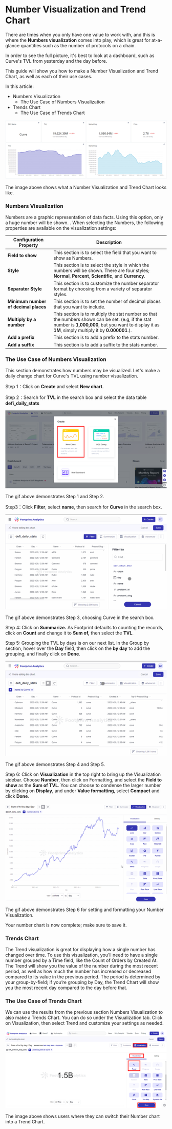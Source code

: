# Number Visualization and Trend Chart

There are times when you only have one value to work with, and this is where the **Numbers visualization** comes into play, which is great for at-a-glance quantities such as the number of protocols on a chain.

In order to see the full picture, it's best to look at a dashboard, such as Curve's TVL from yesterday and the day before.

This guide will show you how to make a Number Visualization and Trend Chart, as well as each of their use cases.

In this article:

* Numbers Visualization
  * The Use Case of Numbers Visualization
* Trends Chart
  * The Use Case of Trends Chart

![](<../../.gitbook/assets/0 (6) (1) (1)>)

The image above shows what a Number Visualization and Trend Chart looks like.

### Numbers Visualization <a href="#_6tqc66sid5af" id="_6tqc66sid5af"></a>

Numbers are a graphic representation of data facts. Using this option, only a huge number will be shown. . When selecting the Numbers, the following properties are available on the visualization settings:

| **Configuration Property**           | **Description**                                                                                                                                                                                          |
| ------------------------------------ | -------------------------------------------------------------------------------------------------------------------------------------------------------------------------------------------------------- |
| **Field to show**                    | This section is to select the field that you want to show as Numbers.                                                                                                                                    |
| **Style**                            | This section is to select the style in which the numbers will be shown. There are four styles; **Normal**, **Percent**, **Scientific**, and **Currency**.                                                |
| **Separator Style**                  | This section is to customize the number separator format by choosing from a variety of separator styles.                                                                                                 |
| **Minimum number of decimal places** | This section is to set the number of decimal places that you want to include.                                                                                                                            |
| **Multiply by a number**             | This section is to multiply the stat number so that the numbers shown can be set. (e.g, if the stat number is **1,000,000**, but you want to display it as **1M**, simply multiply it by **0.000001**.). |
| **Add a prefix**                     | This section is to add a prefix to the stats number.                                                                                                                                                     |
| **Add a suffix**                     | This section is to add a suffix to the stats number.                                                                                                                                                     |

### The Use Case of Numbers Visualization <a href="#_m7gfq2613s8m" id="_m7gfq2613s8m"></a>

This section demonstrates how numbers may be visualized. Let's make a daily change chart for Curve's TVL using number visualization.

Step 1：Click on **Create** and select **New chart**.

Step 2：Search for **TVL** in the search box and select the data table **defi\_daily\_stats**

![This image demonstrates step 1 and step 2.](<../../.gitbook/assets/1 (6)>)

The gif above demonstrates Step 1 and Step 2.

Step3：Click **Filter**, select **name**, then search for **Curve** in the search box.

![](<../../.gitbook/assets/2 (5) (1)>)

The gif above demonstrates Step 3, choosing Curve in the search box.

Step 4: Click on **Summarize.** As Footprint defaults to counting the records, click on **Count** and change it to **Sum of,** then select the **TVL**.

Step 5: Grouping the TVL by days is on our next list. In the Group by section, hover over the **Day** field, then click on the **by day** to add the grouping, and finally click on **Done**.

![](<../../.gitbook/assets/3 (6)>)

The gif above demonstrates Step 4 and Step 5.

Step 6: Click on **Visualization** in the top right to bring up the Visualization sidebar. Choose **Number**, then click on Formatting, and select the **Field to show** as the **Sum of TVL**. You can choose to condense the larger number by clicking on **Display**, and under **Value formatting**, select **Compact** and click **Done**.

![](<../../.gitbook/assets/4 (8)>)

The gif above demonstrates Step 6 for setting and formatting your Number Visualization.

Your number chart is now complete; make sure to save it.

### Trends Chart <a href="#_zhxtoul1wlqo" id="_zhxtoul1wlqo"></a>

The Trend visualization is great for displaying how a single number has changed over time. To use this visualization, you’ll need to have a single number grouped by a Time field, like the Count of Orders by Created At. The Trend will show you the value of the number during the most recent period, as well as how much the number has increased or decreased compared to its value in the previous period. The period is determined by your group-by-field; if you’re grouping by Day, the Trend Chart will show you the most recent day compared to the day before that.

### The Use Case of Trends Chart <a href="#_rdpi8z26twv5" id="_rdpi8z26twv5"></a>

We can use the results from the previous section Numbers Visualization to also make a Trends Chart. You can do so under the Visualization tab. Click on Visualization, then select Trend and customize your settings as needed.

![](<../../.gitbook/assets/5 (4) (1)>)

The image above shows users where they can switch their Number chart into a Trend Chart.
